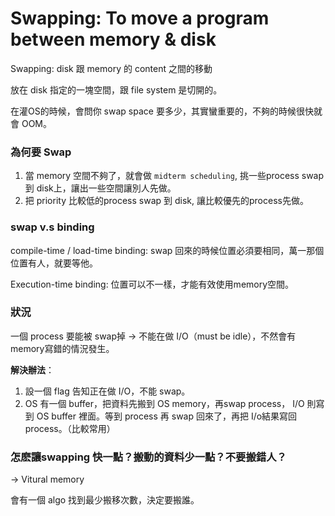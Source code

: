 # Swapping: To move a program between memory & disk

Swapping: disk 跟 memory 的 content 之間的移動

放在 disk 指定的一塊空間，跟 file system 是切開的。

在灌OS的時候，會問你 swap space 要多少，其實蠻重要的，不夠的時候很快就會 OOM。

### 為何要 Swap

1. 當 memory 空間不夠了，就會做 `midterm scheduling`, 挑一些process swap 到 disk上，讓出一些空間讓別人先做。
2. 把 priority 比較低的process swap 到 disk, 讓比較優先的process先做。

### swap v.s binding

compile-time / load-time binding: swap 回來的時候位置必須要相同，萬一那個位置有人，就要等他。

Execution-time binding: 位置可以不一樣，才能有效使用memory空間。

### 狀況

一個 process 要能被 swap掉 →  不能在做 I/O（must be idle），不然會有memory寫錯的情況發生。

**解決辦法**：

1. 設一個 flag 告知正在做 I/O，不能 swap。
2. OS 有一個 buffer，把資料先搬到 OS memory，再swap process， I/O 則寫到 OS buffer 裡面。等到 process 再 swap 回來了，再把 I/o結果寫回 process。（比較常用） 

### 怎麽讓swapping 快一點？搬動的資料少一點？不要搬錯人？

→ Vitural memory

會有一個 algo 找到最少搬移次數，決定要搬誰。